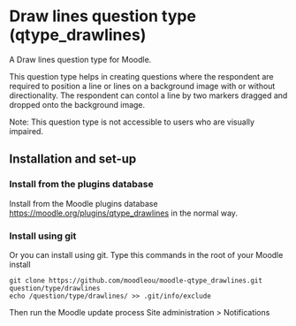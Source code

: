 # Draw lines question type (qtype_drawlines)

A Draw lines question type for Moodle.

This question type helps in creating questions where the respondent are required to position
a line or lines on a background image with or without directionality.
The respondent can contol a line by two markers dragged and dropped onto the background image.

Note: This question type is not accessible to users who are visually impaired.

## Installation and set-up

### Install from the plugins database

Install from the Moodle plugins database https://moodle.org/plugins/qtype_drawlines
in the normal way.


### Install using git

Or you can install using git. Type this commands in the root of your Moodle install

    git clone https://github.com/moodleou/moodle-qtype_drawlines.git question/type/drawlines
    echo /question/type/drawlines/ >> .git/info/exclude

Then run the Moodle update process
Site administration > Notifications
